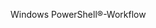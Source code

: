 <Token xmlns:xlink="http://www.w3.org/1999/xlink">Windows PowerShell®-Workflow</Token>

<!--HONumber=Apr16_HO1-->


